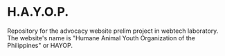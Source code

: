 # H.A.Y.O.P.
Repository for the advocacy website prelim project in webtech laboratory. The website's name is "Humane Animal Youth Organization of the Philippines" or HAYOP.
